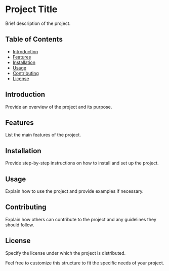 # Project Title

Brief description of the project.

## Table of Contents

- [Introduction](#introduction)
- [Features](#features)
- [Installation](#installation)
- [Usage](#usage)
- [Contributing](#contributing)
- [License](#license)

## Introduction

Provide an overview of the project and its purpose.

## Features

List the main features of the project.

## Installation

Provide step-by-step instructions on how to install and set up the project.

## Usage

Explain how to use the project and provide examples if necessary.

## Contributing

Explain how others can contribute to the project and any guidelines they should follow.

## License

Specify the license under which the project is distributed.

Feel free to customize this structure to fit the specific needs of your project.



